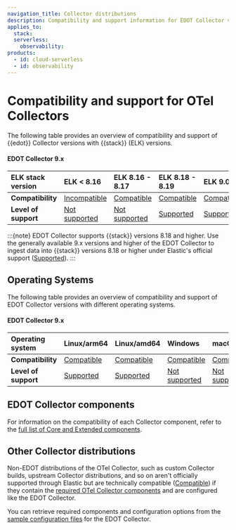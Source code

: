 ```yaml
---
navigation_title: Collector distributions
description: Compatibility and support information for EDOT Collector versions with Elastic Stack versions and operating systems.
applies_to:
  stack:
  serverless:
    observability:
products:
  - id: cloud-serverless
  - id: observability
---
```


# Compatibility and support for OTel Collectors

The following table provides an overview of compatibility and support of {{edot}} Collector versions with {{stack}} (ELK) versions.

#### EDOT Collector 9.x

| ELK stack version           | **ELK < 8.16** | **ELK 8.16 - 8.17** | **ELK 8.18 - 8.19** | **ELK 9.0** |
| :-------------------------- | :------------- | :------------------ | :------------------ | :---------- |
| **Compatibility**           | [Incompatible] | [Compatible]        | [Compatible]        | [Compatible]|
| **Level of support**        | [Not supported] | [Not supported]    | [Supported]         | [Supported] |

:::{note}
EDOT Collector supports {{stack}} versions 8.18 and higher. Use the generally available 9.x versions and higher of the EDOT Collector to ingest data into {{stack}} versions 8.18 or higher under Elastic's official support ([Supported]).
:::

## Operating Systems

The following table provides an overview of compatibility and support of EDOT Collector versions with different operating systems.

#### EDOT Collector 9.x

| Operating system           | **Linux/arm64** | **Linux/amd64** | **Windows**   | **macOS**     |
| :------------------------- | :-------------- | :-------------- | :----------   | :--------     |
| **Compatibility**          | [Compatible]    | [Compatible]    | [Compatible]  | [Compatible]  |
| **Level of support**       | [Supported]     | [Supported]     | [Not supported] | [Not supported] |

## EDOT Collector components

For information on the compatibility of each Collector component, refer to the [full list of Core and Extended components](../edot-collector/components.md).

## Other Collector distributions

Non-EDOT distributions of the OTel Collector, such as custom Collector builds, upstream Collector distributions, and so on aren't officially supported through Elastic but are technically compatible ([Compatible]) if they contain the [required OTel Collector components](../edot-collector/custom-collector.md) and are configured like the EDOT Collector.

You can retrieve required components and configuration options from the [sample configuration files](https://github.com/elastic/elastic-agent/tree/v<COLLECTOR_VERSION>/internal/pkg/otel/samples/linux) for the EDOT Collector.

[Incompatible]: nomenclature.md
[Compatible]: nomenclature.md
[Not supported]: nomenclature.md
[Supported]: nomenclature.md
[Extended]: nomenclature.md#extended-components
[Core]: nomenclature.md#core-components